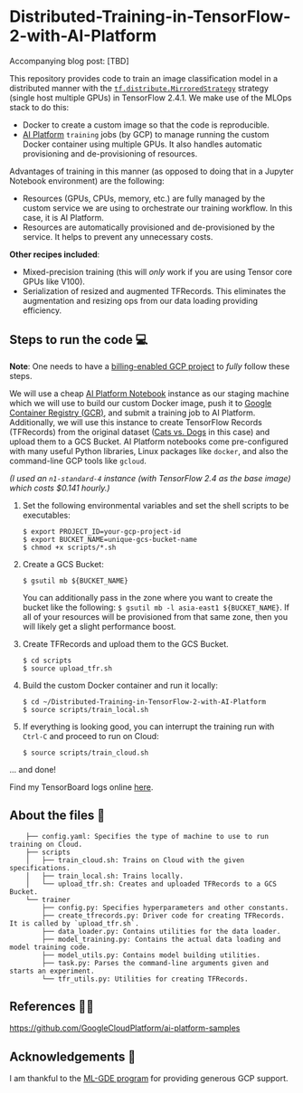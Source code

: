 # Distributed-Training-in-TensorFlow-2-with-AI-Platform

Accompanying blog post: [TBD]

This repository provides code to train an image classification model in a distributed manner with the [`tf.distribute.MirroredStrategy`](https://www.tensorflow.org/api_docs/python/tf/distribute/MirroredStrategy) strategy (single host multiple GPUs) in TensorFlow 2.4.1. We make use of the MLOps stack to do this:

- Docker to create a custom image so that the code is reproducible. 
- [AI Platform](https://cloud.google.com/ai-platform/docs/technical-overview) `training` jobs (by GCP) to manage running the custom Docker container using multiple GPUs. It also handles automatic provisioning and de-provisioning of resources.  

Advantages of training in this manner (as opposed to doing that in a Jupyter Notebook environment) are the following:

- Resources (GPUs, CPUs, memory, etc.) are fully managed by the custom service we are using to orchestrate our training workflow. In this case, it is AI Platform. 
- Resources are automatically provisioned and de-provisioned by the service. It helps to prevent any unnecessary costs. 

**Other recipes included**:

* Mixed-precision training (this will _only_ work if you are using Tensor core GPUs like V100).
* Serialization of resized and augmented TFRecords. This eliminates the augmentation and resizing ops from our data loading providing efficiency.

## Steps to run the code 💻

**Note**: One needs to have a [billing-enabled GCP project](https://cloud.google.com/billing/docs/how-to/modify-project) to *fully* follow these steps. 

We will use a cheap [AI Platform Notebook](https://cloud.google.com/ai-platform-notebooks) instance as our staging machine which we will use to build our custom Docker image, push it to [Google Container Registry (GCR)](https://cloud.google.com/container-registry), and submit a training job to AI Platform. Additionally, we will use this instance to create TensorFlow Records (TFRecords) from the original dataset ([Cats vs. Dogs](https://www.tensorflow.org/datasets/catalog/cats_vs_dogs) in this case) and upload them to a GCS Bucket. AI Platform notebooks come pre-configured with many useful Python libraries, Linux packages like `docker`, and also the command-line GCP tools like `gcloud`. 

*(I used an *`n1-standard-4`* instance (with TensorFlow 2.4 as the base image) which costs $0.141 hourly.)*


1. Set the following environmental variables and set the shell scripts to be executables:

    ```shell
    $ export PROJECT_ID=your-gcp-project-id
    $ export BUCKET_NAME=unique-gcs-bucket-name
    $ chmod +x scripts/*.sh
    ```

2. Create a GCS Bucket:

    ```shell
    $ gsutil mb ${BUCKET_NAME}
    ```

   You can additionally pass in the zone where you want to create the bucket like the following: `$ gsutil mb -l asia-east1 ${BUCKET_NAME}`. If all of your resources will be provisioned from that same zone, then you will likely get a slight performance boost. 


3. Create TFRecords and upload them to the GCS Bucket.

    ```shell
    $ cd scripts
    $ source upload_tfr.sh
    ```

4. Build the custom Docker container and run it locally:

    ```shell
    $ cd ~/Distributed-Training-in-TensorFlow-2-with-AI-Platform
    $ source scripts/train_local.sh
    ```

5. If  everything is looking good, you can interrupt the training run with `Ctrl-C` and proceed to run on Cloud:

    ```shell
    $ source scripts/train_cloud.sh
    ```

... and done! 

Find my TensorBoard logs online [here](https://tensorboard.dev/experiment/CV82lAf9R2OeUNzdxh7pfQ/). 

## About the files 🍖

```shell
    ├── config.yaml: Specifies the type of machine to use to run training on Cloud.
    ├── scripts
    │   ├── train_cloud.sh: Trains on Cloud with the given specifications. 
    │   ├── train_local.sh: Trains locally. 
    │   └── upload_tfr.sh: Creates and uploaded TFRecords to a GCS Bucket. 
    └── trainer
        ├── config.py: Specifies hyperparameters and other constants. 
        ├── create_tfrecords.py: Driver code for creating TFRecords. It is called by `upload_tfr.sh`. 
        ├── data_loader.py: Contains utilities for the data loader. 
        ├── model_training.py: Contains the actual data loading and model training code.
        ├── model_utils.py: Contains model building utilities. 
        ├── task.py: Parses the command-line arguments given and starts an experiment.
        └── tfr_utils.py: Utilities for creating TFRecords. 
```

## References 👨‍💻
https://github.com/GoogleCloudPlatform/ai-platform-samples

## Acknowledgements 🙌

I am thankful to the [ML-GDE program](https://developers.google.com/programs/experts/) for providing generous GCP support.
